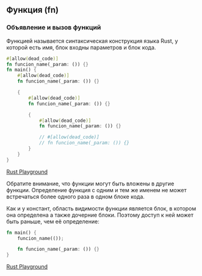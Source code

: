 ## Функция (fn)

### Объявление и вызов функций
Функцией называется синтаксическая конструкция языка Rust, у которой есть имя, блок входны параметров и блок кода.
```rust
#[allow(dead_code)]
fn funcion_name(_param: ()) {}
fn main() {
    #[allow(dead_code)]
    fn funcion_name(_param: ()) {}

    {
        #[allow(dead_code)]
        fn funcion_name(_param: ()) {}

        {
            #[allow(dead_code)]
            fn funcion_name(_param: ()) {}

            // #[allow(dead_code)]
            // fn funcion_name(_param: ()) {}
        }
    }
}


```
[Rust Playground](https://play.rust-lang.org/?gist=16737ecfcbcd4c4a35a90df327669153&version=stable&mode=debug&edition=2015)

Обратите внимание, что функции могут быть вложены в другие функции. Определение функция с одним и тем же именем не может 
встречаться более одного раза в одном блоке кода.

Как и у констант, область видимости функции является блок, в котором она определена а также дочерние блоки. Поэтому доступ к ней может быть раньше, чем её определение:

```rust
fn main() {
    funcion_name(());

    fn funcion_name(_param: ()) {}
}

```
[Rust Playground](https://play.rust-lang.org/?gist=e5fd5a975ce4d6d0625616f25299c8bd&version=stable&mode=debug&edition=2015)





